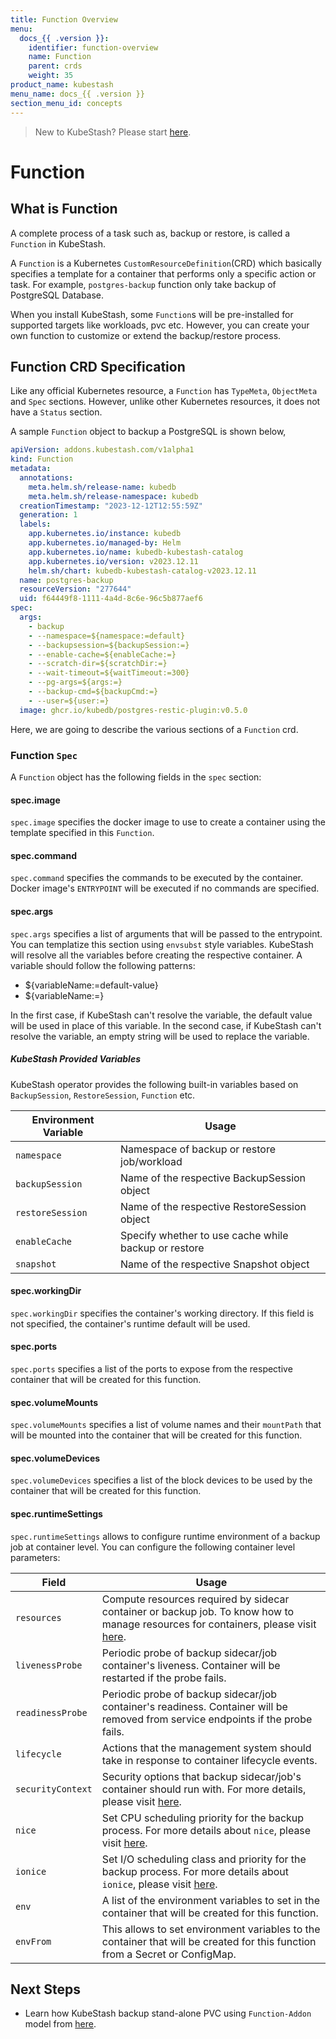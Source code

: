 ```yaml
---
title: Function Overview
menu:
  docs_{{ .version }}:
    identifier: function-overview
    name: Function
    parent: crds
    weight: 35
product_name: kubestash
menu_name: docs_{{ .version }}
section_menu_id: concepts
---
```


> New to KubeStash? Please start [here](/docs/concepts/README.md).

# Function

## What is Function

A complete process of a task such as, backup or restore, is called a `Function` in KubeStash.

A `Function` is a Kubernetes `CustomResourceDefinition`(CRD) which basically specifies a template for a container that performs only a specific action or task. For example, `postgres-backup` function only take backup of PostgreSQL Database.

When you install KubeStash, some `Function`s will be pre-installed for supported targets like workloads, pvc etc. However, you can create your own function to customize or extend the backup/restore process.

## Function CRD Specification

Like any official Kubernetes resource, a `Function` has `TypeMeta`, `ObjectMeta` and `Spec` sections. However, unlike other Kubernetes resources, it does not have a `Status` section.

A sample `Function` object to backup a PostgreSQL is shown below,

```yaml
apiVersion: addons.kubestash.com/v1alpha1
kind: Function
metadata:
  annotations:
    meta.helm.sh/release-name: kubedb
    meta.helm.sh/release-namespace: kubedb
  creationTimestamp: "2023-12-12T12:55:59Z"
  generation: 1
  labels:
    app.kubernetes.io/instance: kubedb
    app.kubernetes.io/managed-by: Helm
    app.kubernetes.io/name: kubedb-kubestash-catalog
    app.kubernetes.io/version: v2023.12.11
    helm.sh/chart: kubedb-kubestash-catalog-v2023.12.11
  name: postgres-backup
  resourceVersion: "277644"
  uid: f64449f8-1111-4a4d-8c6e-96c5b877aef6
spec:
  args:
    - backup
    - --namespace=${namespace:=default}
    - --backupsession=${backupSession:=}
    - --enable-cache=${enableCache:=}
    - --scratch-dir=${scratchDir:=}
    - --wait-timeout=${waitTimeout:=300}
    - --pg-args=${args:=}
    - --backup-cmd=${backupCmd:=}
    - --user=${user:=}
  image: ghcr.io/kubedb/postgres-restic-plugin:v0.5.0
```

Here, we are going to describe the various sections of a `Function` crd.

### Function `Spec`

A `Function` object has the following fields in the `spec` section:

#### spec.image

`spec.image` specifies the docker image to use to create a container using the template specified in this `Function`.

#### spec.command

`spec.command` specifies the commands to be executed by the container. Docker image's `ENTRYPOINT` will be executed if no commands are specified.

#### spec.args

`spec.args` specifies a list of arguments that will be passed to the entrypoint. You can templatize this section using `envsubst` style variables. KubeStash will resolve all the variables before creating the respective container. A variable should follow the following patterns:

- ${variableName:=default-value}
- ${variableName:=}

In the first case, if KubeStash can't resolve the variable, the default value will be used in place of this variable. In the second case, if KubeStash can't resolve the variable, an empty string will be used to replace the variable.

##### KubeStash Provided Variables

KubeStash operator provides the following built-in variables based on `BackupSession`, `RestoreSession`, `Function` etc.

| Environment Variable | Usage                                                |
|----------------------|------------------------------------------------------|
| `namespace`          | Namespace of backup or restore job/workload          |
| `backupSession`      | Name of the respective BackupSession object          |
| `restoreSession`     | Name of the respective RestoreSession object         |
| `enableCache`        | Specify whether to use cache while backup or restore |
| `snapshot`           | Name of the respective Snapshot object               |

#### spec.workingDir

`spec.workingDir` specifies the container's working directory. If this field is not specified, the container's runtime default will be used.

#### spec.ports

`spec.ports` specifies a list of the ports to expose from the respective container that will be created for this function.

#### spec.volumeMounts

`spec.volumeMounts` specifies a list of volume names and their `mountPath` that will be mounted into the container that will be created for this function.

#### spec.volumeDevices

`spec.volumeDevices` specifies a list of the block devices to be used by the container that will be created for this function.

#### spec.runtimeSettings

`spec.runtimeSettings` allows to configure runtime environment of a backup job at container level. You can configure the following container level parameters:

| Field             | Usage                                                                                                                                                                                                                      |
|-------------------|----------------------------------------------------------------------------------------------------------------------------------------------------------------------------------------------------------------------------|
| `resources`       | Compute resources required by sidecar container or backup job. To know how to manage resources for containers, please visit [here](https://kubernetes.io/docs/concepts/configuration/manage-compute-resources-container/). |
| `livenessProbe`   | Periodic probe of backup sidecar/job container's liveness. Container will be restarted if the probe fails.                                                                                                                 |
| `readinessProbe`  | Periodic probe of backup sidecar/job container's readiness. Container will be removed from service endpoints if the probe fails.                                                                                           |
| `lifecycle`       | Actions that the management system should take in response to container lifecycle events.                                                                                                                                  |
| `securityContext` | Security options that backup sidecar/job's container should run with. For more details, please visit [here](https://kubernetes.io/docs/concepts/policy/security-context/).                                                 |
| `nice`            | Set CPU scheduling priority for the backup process. For more details about `nice`, please visit [here](https://www.askapache.com/optimize/optimize-nice-ionice/#nice).                                                     |
| `ionice`          | Set I/O scheduling class and priority for the backup process. For more details about `ionice`, please visit [here](https://www.askapache.com/optimize/optimize-nice-ionice/#ionice).                                       |
| `env`             | A list of the environment variables to set in the container that will be created for this function.                                                                                                                        |
| `envFrom`         | This allows to set environment variables to the container that will be created for this function from a Secret or ConfigMap.                                                                                               |


## Next Steps

- Learn how KubeStash backup stand-alone PVC using `Function-Addon` model from [here](/docs/guides/volumes/overview/index.md).